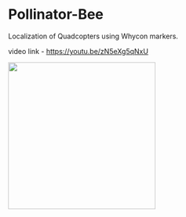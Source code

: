 # Pollinator-Bee
Localization of Quadcopters using Whycon markers.

video link - https://youtu.be/zN5eXg5qNxU

<img src="https://github.com/iamAkshayrao/Pollinator-Bee/tree/master/media/whycon.gif" width="300" height="300">



